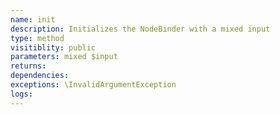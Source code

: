 ```yaml
---
name: init
description: Initializes the NodeBinder with a mixed input
type: method
visitiblity: public
parameters: mixed $input
returns: 
dependencies:
exceptions: \InvalidArgumentException
logs:
---
```


